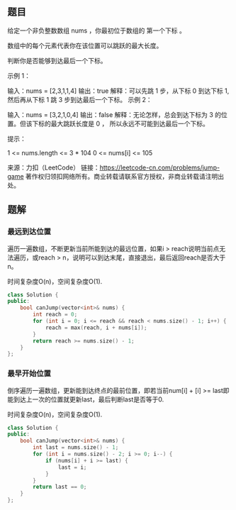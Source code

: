 ## 题目

给定一个非负整数数组 nums ，你最初位于数组的 第一个下标 。

数组中的每个元素代表你在该位置可以跳跃的最大长度。

判断你是否能够到达最后一个下标。

 

示例 1：

输入：nums = [2,3,1,1,4]
输出：true
解释：可以先跳 1 步，从下标 0 到达下标 1, 然后再从下标 1 跳 3 步到达最后一个下标。
示例 2：

输入：nums = [3,2,1,0,4]
输出：false
解释：无论怎样，总会到达下标为 3 的位置。但该下标的最大跳跃长度是 0 ， 所以永远不可能到达最后一个下标。


提示：

1 <= nums.length <= 3 * 104
0 <= nums[i] <= 105

来源：力扣（LeetCode）
链接：https://leetcode-cn.com/problems/jump-game
著作权归领扣网络所有。商业转载请联系官方授权，非商业转载请注明出处。

## 题解

### 最远到达位置

遍历一遍数组，不断更新当前所能到达的最远位置，如果i > reach说明当前点无法遍历，或reach > n，说明可以到达末尾，直接退出，最后返回reach是否大于n。

时间复杂度O(n)，空间复杂度O(1).

```c++
class Solution {
public:
    bool canJump(vector<int>& nums) {
        int reach = 0;
        for (int i = 0; i <= reach && reach < nums.size() - 1; i++) {
            reach = max(reach, i + nums[i]);
        }
        return reach >= nums.size() - 1;
    }
};
```

### 最早开始位置

倒序遍历一遍数组，更新能到达终点的最前位置，即若当前num[i] + [i] >= last即能到达上一次的位置就更新last，最后判断last是否等于0.

时间复杂度O(n)，空间复杂度O(1).

```c++
class Solution {
public:
    bool canJump(vector<int>& nums) {
        int last = nums.size() - 1;
        for (int i = nums.size() - 2; i >= 0; i--) {
            if (nums[i] + i >= last) {
                last = i;
            } 
        }
        return last == 0;
    }
};
```

